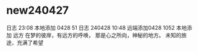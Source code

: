 # new240427
日志 23:08
本地添加 0428 51
日志 240428 10:48
远端添加0428 1052
本地添加
远方
在梦的彼岸，有远方的呼唤，
那是心之所向，神秘的地方。
未知的旅途，充满了希望

